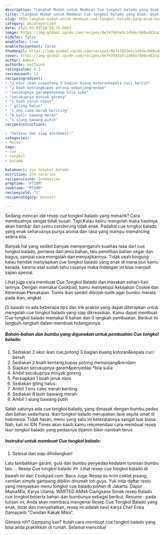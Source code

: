 ```yaml
---
description: "Langkah Mudah untuk Membuat Cue tongkol balado yang Enak, Buat Buka Puasa Enak"
title: "Langkah Mudah untuk Membuat Cue tongkol balado yang Enak, Buat Buka Puasa Enak"
slug: 1656-langkah-mudah-untuk-membuat-cue-tongkol-balado-yang-enak-buat-buka-puasa-enak
category: Uncategorized
date: 2022-03-03T10:54:25.606Z
image: https://img-global.cpcdn.com/recipes/0e747693e5c1d9de/680x482cq70/cue-tongkol-balado-foto-resep-utama.jpg
hideToc: false
enableToc: true
enableTocContent: false
thumbnail: https://img-global.cpcdn.com/recipes/0e747693e5c1d9de/680x482cq70/cue-tongkol-balado-foto-resep-utama.jpg
cover: https://img-global.cpcdn.com/recipes/0e747693e5c1d9de/680x482cq70/cue-tongkol-balado-foto-resep-utama.jpg
author: Admin
authorAv: notfound
ratingvalue: 4.3
reviewcount: 13
recipeingredient:
- "2 ekor ikan cuepotong 3 bagian buang kotorankepala cuci bersih"
- "2 buah kentangkupas potong memanjangrendam"
- "secukupnya garampenyedap bila suka"
- "secukupnya minyak goreng"
- "1 buah jeruk nipis"
- " giling halus"
- "1 ons cabe merah keriting"
- "8 butir bawang merah"
- "1 siung bawang putih"
recipeinstructions:

- "Selesai dan siap dinikmati!"
categories:
- Resep
tags:
- cue
- tongkol
- balado

katakunci: cue tongkol balado 
nutrition: 274 calories
recipecuisine: Indonesian
preptime: "PT19M"
cooktime: "PT49M"
recipeyield: "1"
recipecategory: Dessert

---
```



Sedang mencari ide resep cue tongkol balado yang menarik? Cara membuatnya sangat tidak susah. Tapi Kalau keliru mengolah maka hasilnya akan hambar dan justru cenderung tidak enak. Padahal cue tongkol balado yang enak seharusnya punya aroma dan rasa yang mampu memancing selera kita.


Banyak hal yang sedikit banyak mempengaruhi kualitas rasa dari cue tongkol balado, pertama dari jenis bahan, lalu pemilihan bahan segar dan bagus, sampai cara mengolah dan menyajikannya. Tidak usah bingung kalau hendak menyiapkan cue tongkol balado yang enak di mana pun kamu berada, karena asal sudah tahu caranya maka hidangan ini bisa menjadi sajian spesial.

Lihat juga cara membuat Cue Tongkol Balado dan masakan sehari-hari lainnya. Dengan memakai Cookpad, kamu menyetujui Kebijakan Cookie dan Ketentuan Pemakaian. Tumis ikan sambil dibolak-balik agar bumbu merata pada ikan, angkat.


Di bawah ini ada beberapa tips dan trik praktis yang dapat diterapkan untuk mengolah cue tongkol balado yang siap dikreasikan. Kamu dapat membuat Cue tongkol balado memakai 9 bahan dan 0 langkah pembuatan. Berikut ini langkah-langkah dalam membuat hidangannya.

<!--inarticleads1-->

##### Bahan-bahan dan bumbu yang digunakan untuk pembuatan Cue tongkol balado:

1. Sediakan 2 ekor ikan cue,potong 3 bagian buang kotoran&amp;kepala cuci bersih
1. Sediakan 2 buah kentang,kupas potong memanjang&amp;rendam
1. Siapkan secukupnya garam&amp;penyedap *bila suka
1. Ambil secukupnya minyak goreng
1. Persiapkan 1 buah jeruk nipis
1. Sediakan  giling halus:
1. Ambil 1 ons cabe merah keriting
1. Sediakan 8 butir bawang merah
1. Ambil 1 siung bawang putih


Salah satunya ada cue tongkol balado, yang dimasak dengan bumbu pedas dan bahan sederhana. Ikan tongkol balado merupakan lauk sejuta umat di Indonesia. Tidak heran, menu yang satu ini kelezatannya sangat luar biasa. Nah, kali ini IDN Times akan kasih kamu rekomendasi cara membuat resep ikan tongkol balado yang pedasnya dijamin bikin nambah terus. 

<!--inarticleads2-->

##### Instruksi untuk membuat Cue tongkol balado:


1. Selesai dan siap dihidangkan!

Lalu tambahkan garam, gula dan bumbu penyedap kedalam tumisan bumbu lalu … Resep Cue tongkol balado 🐟. Lihat resep cue tongkol balado di bawah ini dari Cookpad.com. Baca Juga: Resep es krim coklat pisang, cemilan simple gampang dibikin dirumah loh guys. Yuk intip daftar resto yang menyajikan menu tongkol cue balado pilihan di Jakarta: Dapur MamaMia, Karya Utama; WARTEG ANNA Ciangsana Simak resep Balado cue tongkol beserta bahan dan bumbunya sebagai berikut. Resume : pada tulisan ini, Anda akan membaca mengenai Resep Cue Tongkol Balado yang enak, lezat dan menyehatkan, resep ini adalah hasil karya Chef Erika Damayanti &#34;Cemilan Kakak Mika&#34;. 

Gimana nih? Gampang kan? Itulah cara membuat cue tongkol balado yang bisa anda praktikkan di rumah. Selamat mencoba!
